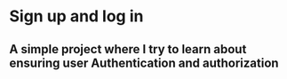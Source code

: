 # Sign up and log in

## A simple project where I try to learn about ensuring user Authentication and authorization
